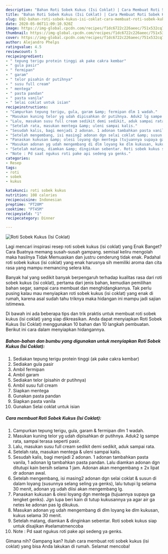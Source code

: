 ```yaml
---
description: "Bahan Roti Sobek Kukus (Isi Coklat) | Cara Membuat Roti Sobek Kukus (Isi Coklat) Yang Enak Dan Lezat"
title: "Bahan Roti Sobek Kukus (Isi Coklat) | Cara Membuat Roti Sobek Kukus (Isi Coklat) Yang Enak Dan Lezat"
slug: 692-bahan-roti-sobek-kukus-isi-coklat-cara-membuat-roti-sobek-kukus-isi-coklat-yang-enak-dan-lezat
date: 2020-05-06T11:09:10.920Z
image: https://img-global.cpcdn.com/recipes/f1dc6722c226aeec/751x532cq70/roti-sobek-kukus-isi-coklat-foto-resep-utama.jpg
thumbnail: https://img-global.cpcdn.com/recipes/f1dc6722c226aeec/751x532cq70/roti-sobek-kukus-isi-coklat-foto-resep-utama.jpg
cover: https://img-global.cpcdn.com/recipes/f1dc6722c226aeec/751x532cq70/roti-sobek-kukus-isi-coklat-foto-resep-utama.jpg
author: Alejandro Phelps
ratingvalue: 4.5
reviewcount: 5
recipeingredient:
- " tepung terigu protein tinggi ak pake cakra kembar"
- " gula pasir"
- " fermipan"
- " garam"
- " telor pisahin dr putihnya"
- " susu full cream"
- " mentega"
- " pasta pandan"
- " pasta vanila"
- " Selai coklat untuk isian"
recipeinstructions:
- "Campurkan tepung terigu, gula, garam &amp; fermipan dlm 1 wadah."
- "Masukan kuning telor yg udah dipisahkan dr putihnya. Aduk2 lg sampe rata, sampai terasa seperti pasir."
- "Lalu, masukan susu full cream sedikit demi sedikit, aduk sampai rata."
- "Setelah rata, masukan mentega &amp; uleni sampai kalis."
- "Sesudah kalis, bagi menjadi 2 adonan. 1 adonan tambahkan pasta vanila, 1 adonan lg tambahkan pasta pandan. Lalu diamkan adonan dgn ditutupi kain bersih selama 1 jam. Adonan akan mengembang ± 2x lipat dr adonan awal."
- "Setelah mengembang, isi masing2 adonan dgn selai coklat &amp; susun di dalam loyang (susunnya selang seling ya genks), lalu tutupi lg selama 30 menit, adonan yg udah diisi akan mengembang lg."
- "Panaskan kukusan &amp; olesi loyang dgn mentega (tujuannya supaya ga lengket genks). Jgn lupa beri kain di tutup kukusannya ya agar air ga netes ke adonan pas lg dikukus."
- "Masukan adonan yg udah mengembang di dlm loyang ke dlm kukusan, kukus selama 30 menit."
- "Setelah matang, diamkan &amp; dinginkan sebentar. Roti sobek kukus siap untuk disajikan #selamatmencoba"
- "Note : Pd saat ngukus roti pake api sedeng ya genks."
categories:
- Resep
tags:
- roti
- sobek
- kukus

katakunci: roti sobek kukus 
nutrition: 108 calories
recipecuisine: Indonesian
preptime: "PT20M"
cooktime: "PT45M"
recipeyield: "1"
recipecategory: Dinner

---
```



![Roti Sobek Kukus (Isi Coklat)](https://img-global.cpcdn.com/recipes/f1dc6722c226aeec/751x532cq70/roti-sobek-kukus-isi-coklat-foto-resep-utama.jpg)

Lagi mencari inspirasi resep roti sobek kukus (isi coklat) yang Enak Banget? Cara Buatnya memang susah-susah gampang. semisal keliru mengolah maka hasilnya Tidak Memuaskan dan justru cenderung tidak enak. Padahal roti sobek kukus (isi coklat) yang enak harusnya sih memiliki aroma dan cita rasa yang mampu memancing selera kita.

Banyak hal yang sedikit banyak berpengaruh terhadap kualitas rasa dari roti sobek kukus (isi coklat), pertama dari jenis bahan, kemudian pemilihan bahan segar, sampai cara membuat dan menghidangkannya. Tak perlu pusing kalau mau menyiapkan roti sobek kukus (isi coklat) yang enak di rumah, karena asal sudah tahu triknya maka hidangan ini mampu jadi sajian istimewa.




Di bawah ini ada beberapa tips dan trik praktis untuk membuat roti sobek kukus (isi coklat) yang siap dikreasikan. Anda dapat menyiapkan Roti Sobek Kukus (Isi Coklat) menggunakan 10 bahan dan 10 langkah pembuatan. Berikut ini cara dalam menyiapkan hidangannya.

<!--inarticleads1-->

##### Bahan-bahan dan bumbu yang digunakan untuk menyiapkan Roti Sobek Kukus (Isi Coklat):

1. Sediakan  tepung terigu protein tinggi (ak pake cakra kembar)
1. Sediakan  gula pasir
1. Ambil  fermipan
1. Ambil  garam
1. Sediakan  telor (pisahin dr putihnya)
1. Ambil  susu full cream
1. Siapkan  mentega
1. Gunakan  pasta pandan
1. Siapkan  pasta vanila
1. Gunakan  Selai coklat untuk isian




<!--inarticleads2-->

##### Cara membuat Roti Sobek Kukus (Isi Coklat):

1. Campurkan tepung terigu, gula, garam &amp; fermipan dlm 1 wadah.
1. Masukan kuning telor yg udah dipisahkan dr putihnya. Aduk2 lg sampe rata, sampai terasa seperti pasir.
1. Lalu, masukan susu full cream sedikit demi sedikit, aduk sampai rata.
1. Setelah rata, masukan mentega &amp; uleni sampai kalis.
1. Sesudah kalis, bagi menjadi 2 adonan. 1 adonan tambahkan pasta vanila, 1 adonan lg tambahkan pasta pandan. Lalu diamkan adonan dgn ditutupi kain bersih selama 1 jam. Adonan akan mengembang ± 2x lipat dr adonan awal.
1. Setelah mengembang, isi masing2 adonan dgn selai coklat &amp; susun di dalam loyang (susunnya selang seling ya genks), lalu tutupi lg selama 30 menit, adonan yg udah diisi akan mengembang lg.
1. Panaskan kukusan &amp; olesi loyang dgn mentega (tujuannya supaya ga lengket genks). Jgn lupa beri kain di tutup kukusannya ya agar air ga netes ke adonan pas lg dikukus.
1. Masukan adonan yg udah mengembang di dlm loyang ke dlm kukusan, kukus selama 30 menit.
1. Setelah matang, diamkan &amp; dinginkan sebentar. Roti sobek kukus siap untuk disajikan #selamatmencoba
1. Note : Pd saat ngukus roti pake api sedeng ya genks.




Gimana nih? Gampang kan? Itulah cara membuat roti sobek kukus (isi coklat) yang bisa Anda lakukan di rumah. Selamat mencoba!

